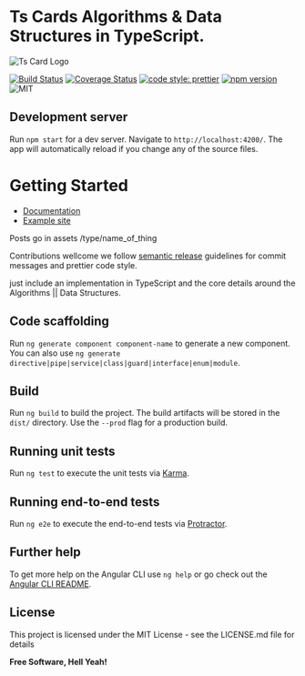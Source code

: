 # Ts Cards Algorithms & Data Structures in TypeScript.

![Ts Card  Logo](https://i.imgur.com/9XFzY6g.png)

[![Build Status](https://travis-ci.org/dev-warner/tscards.svg?branch=master)](https://travis-ci.org/dev-warner/fadin)
[![Coverage Status](https://coveralls.io/repos/github/dev-warner/tscards/badge.svg)](https://coveralls.io/github/dev-warner/fadin)
<a href="#badge">
<img alt="code style: prettier" src="https://img.shields.io/badge/code_style-prettier-ff69b4.svg?style=flat-square"></a>
<a href="https://github.com/dev-warner/fadin">
<img alt="npm version" src="https://img.shields.io/npm/v/fadin.svg?style=flat-square"></a>
<a><img alt="MIT" src="http://img.shields.io/badge/license-MIT-blue.svg?style=flat"></a>
## Development server

Run `npm start` for a dev server. Navigate to `http://localhost:4200/`. The app will automatically reload if you change any of the source files.


# Getting Started

 - [Documentation](http://tscards-docs.surge.sh/)
 - [Example site](http://tscards.surge.sh/)


Posts go in assets /type/name_of_thing

Contributions wellcome we follow [semantic release](https://github.com/semantic-releasex/semantic-release) guidelines for commit messages and prettier code style.

just include an implementation in TypeScript and the core details around the Algorithms || Data Structures.

## Code scaffolding

Run `ng generate component component-name` to generate a new component. You can also use `ng generate directive|pipe|service|class|guard|interface|enum|module`.

## Build

Run `ng build` to build the project. The build artifacts will be stored in the `dist/` directory. Use the `--prod` flag for a production build.

## Running unit tests

Run `ng test` to execute the unit tests via [Karma](https://karma-runner.github.io).

## Running end-to-end tests

Run `ng e2e` to execute the end-to-end tests via [Protractor](http://www.protractortest.org/).

## Further help

To get more help on the Angular CLI use `ng help` or go check out the [Angular CLI README](https://github.com/angular/angular-cli/blob/master/README.md).


## License
This project is licensed under the MIT License - see the LICENSE.md file for details

**Free Software, Hell Yeah!**